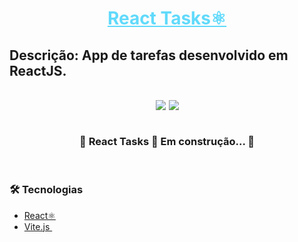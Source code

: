 <h1 align="center">
    <a style="color: #61DAFB;" href="https://isaac-yuri.github.io/react-tasks/">React Tasks⚛️</a>
</h1>

<h2>Descrição: App de tarefas desenvolvido em ReactJS.</h2>

<br>

<div style="display: flex; justify-content: center; gap: 5px;">
    <img src="https://img.shields.io/github/license/Isaac-Yuri/react-tasks" />
    <img src="https://img.shields.io/static/v1?label=Yarn&message=1.22.11&color=pink" />
</div>

<br>

<h3 align="center"> 
	🚧 React Tasks 📃 Em construção... 🚧
</h3>

<br>

### 🛠 Tecnologias

- [React⚛️](https://pt-br.reactjs.org/)
    <li>
    <a href="https://vitejs.dev/">
    Vite.js <img style="width: 15px;" src="./vite-logo.png" />
    </a>
    </li>